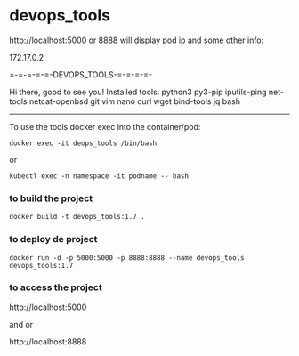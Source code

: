 # devops_tools
http://localhost:5000 or 8888 
will display pod ip and some other info:

172.17.0.2

  =-=-=-=-=-DEVOPS_TOOLS-=-=-=-=-  

Hi there, good to see you!
  Installed tools:
 python3 py3-pip iputils-ping net-tools netcat-openbsd git vim nano curl wget bind-tools jq bash  

********** 
To use the tools docker exec into the container/pod:

```
docker exec -it deops_tools /bin/bash
```
 or 
```
kubectl exec -n namespace -it podname -- bash
```


### to build the project
```
docker build -t devops_tools:1.7 .
```

### to deploy de project
```
docker run -d -p 5000:5000 -p 8888:8888 --name devops_tools devops_tools:1.7
```

### to access the project

http://localhost:5000

and or

http://localhost:8888
